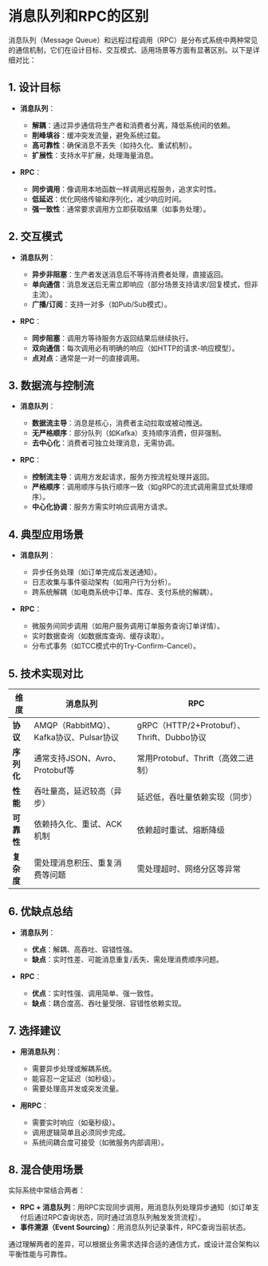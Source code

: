 # 消息队列和RPC的区别

消息队列（Message Queue）和远程过程调用（RPC）是分布式系统中两种常见的通信机制，它们在设计目标、交互模式、适用场景等方面有显著区别。以下是详细对比：

## 1. 设计目标
- **消息队列**：
    - **解耦**：通过异步通信将生产者和消费者分离，降低系统间的依赖。
    - **削峰填谷**：缓冲突发流量，避免系统过载。
    - **高可靠性**：确保消息不丢失（如持久化、重试机制）。
    - **扩展性**：支持水平扩展，处理海量消息。

- **RPC**：
    - **同步调用**：像调用本地函数一样调用远程服务，追求实时性。
    - **低延迟**：优化网络传输和序列化，减少响应时间。
    - **强一致性**：通常要求调用方立即获取结果（如事务处理）。

## 2. 交互模式
- **消息队列**：
    - **异步非阻塞**：生产者发送消息后不等待消费者处理，直接返回。
    - **单向通信**：消息发送后无需立即响应（部分场景支持请求/回复模式，但非主流）。
    - **广播/订阅**：支持一对多（如Pub/Sub模式）。

- **RPC**：
    - **同步阻塞**：调用方等待服务方返回结果后继续执行。
    - **双向通信**：每次调用必有明确的响应（如HTTP的请求-响应模型）。
    - **点对点**：通常是一对一的直接调用。

## 3. 数据流与控制流
- **消息队列**：
    - **数据流主导**：消息是核心，消费者主动拉取或被动推送。
    - **无严格顺序**：部分队列（如Kafka）支持顺序消费，但非强制。
    - **去中心化**：消费者可独立处理消息，无需协调。

- **RPC**：
    - **控制流主导**：调用方发起请求，服务方按流程处理并返回。
    - **严格顺序**：调用顺序与执行顺序一致（如gRPC的流式调用需显式处理顺序）。
    - **中心化协调**：服务方需实时响应调用方请求。

## 4. 典型应用场景
- **消息队列**：
    - 异步任务处理（如订单完成后发送通知）。
    - 日志收集与事件驱动架构（如用户行为分析）。
    - 跨系统解耦（如电商系统中订单、库存、支付系统的解耦）。

- **RPC**：
    - 微服务间同步调用（如用户服务调用订单服务查询订单详情）。
    - 实时数据查询（如数据库查询、缓存读取）。
    - 分布式事务（如TCC模式中的Try-Confirm-Cancel）。

## 5. 技术实现对比
| **维度**       | **消息队列**                          | **RPC**                          |
|----------------|---------------------------------------|----------------------------------|
| **协议**       | AMQP（RabbitMQ）、Kafka协议、Pulsar协议 | gRPC（HTTP/2+Protobuf）、Thrift、Dubbo协议 |
| **序列化**     | 通常支持JSON、Avro、Protobuf等         | 常用Protobuf、Thrift（高效二进制） |
| **性能**       | 吞吐量高，延迟较高（异步）            | 延迟低，吞吐量依赖实现（同步）   |
| **可靠性**     | 依赖持久化、重试、ACK机制             | 依赖超时重试、熔断降级           |
| **复杂度**     | 需处理消息积压、重复消费等问题         | 需处理超时、网络分区等异常       |

## 6. 优缺点总结
- **消息队列**：
    - **优点**：解耦、高吞吐、容错性强。
    - **缺点**：实时性差、可能消息重复/丢失、需处理消费顺序问题。

- **RPC**：
    - **优点**：实时性强、调用简单、强一致性。
    - **缺点**：耦合度高、吞吐量受限、容错性依赖实现。

## 7. 选择建议
- **用消息队列**：
    - 需要异步处理或解耦系统。
    - 能容忍一定延迟（如秒级）。
    - 需要处理高并发或突发流量。

- **用RPC**：
    - 需要实时响应（如毫秒级）。
    - 调用逻辑简单且必须同步完成。
    - 系统间耦合度可接受（如微服务内部调用）。

## 8. 混合使用场景
实际系统中常结合两者：
- **RPC + 消息队列**：用RPC实现同步调用，用消息队列处理异步通知（如订单支付后通过RPC查询状态，同时通过消息队列触发发货流程）。
- **事件溯源（Event Sourcing）**：用消息队列记录事件，RPC查询当前状态。

通过理解两者的差异，可以根据业务需求选择合适的通信方式，或设计混合架构以平衡性能与可靠性。